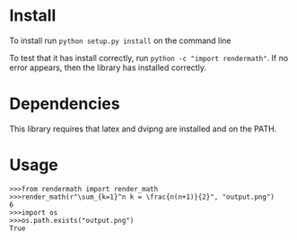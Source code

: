 Install
=======
To install run `python setup.py install` on the command line

To test that it has install correctly, run `python -c "import rendermath"`. If no error appears, then the library has installed correctly.

Dependencies
===========
This library requires that latex and dvipng are installed and on the PATH.

Usage
=====
    >>>from rendermath import render_math
    >>>render_math(r"\sum_{k=1}^n k = \frac{n(n+1)}{2}", "output.png")
    6
    >>>import os
    >>>os.path.exists("output.png")
    True

